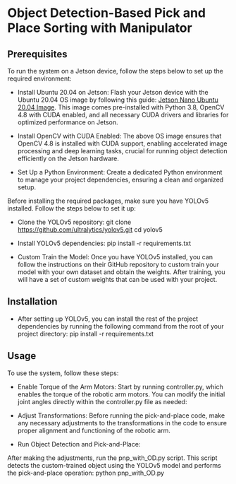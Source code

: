# Object Detection-Based Pick and Place Sorting with Manipulator

## Prerequisites

To run the system on a Jetson device, follow the steps below to set up the required environment:
- Install Ubuntu 20.04 on Jetson:
Flash your Jetson device with the Ubuntu 20.04 OS image by following this guide: [Jetson Nano Ubuntu 20.04 Image](https://github.com/Qengineering/Jetson-Nano-Ubuntu-20-image?tab=readme-ov-file).
This image comes pre-installed with Python 3.8, OpenCV 4.8 with CUDA enabled, and all necessary CUDA drivers and libraries for optimized performance on Jetson.

- Install OpenCV with CUDA Enabled:
The above OS image ensures that OpenCV 4.8 is installed with CUDA support, enabling accelerated image processing and deep learning tasks, crucial for running object detection efficiently on the Jetson hardware.

- Set Up a Python Environment:
Create a dedicated Python environment to manage your project dependencies, ensuring a clean and organized setup.


Before installing the required packages, make sure you have YOLOv5 installed. Follow the steps below to set it up:
- Clone the YOLOv5 repository:
git clone https://github.com/ultralytics/yolov5.git
cd yolov5

- Install YOLOv5 dependencies:
pip install -r requirements.txt

- Custom Train the Model:
Once you have YOLOv5 installed, you can follow the instructions on their GitHub repository to custom train your model with your own dataset and obtain the weights. After training, you will have a set of custom weights that can be used with your project.


## Installation

- After setting up YOLOv5, you can install the rest of the project dependencies by running the following command from the root of your project directory:
pip install -r requirements.txt

## Usage

To use the system, follow these steps:
- Enable Torque of the Arm Motors:
Start by running controller.py, which enables the torque of the robotic arm motors. You can modify the initial joint angles directly within the controller.py file as needed:

- Adjust Transformations:
Before running the pick-and-place code, make any necessary adjustments to the transformations in the code to ensure proper alignment and functioning of the robotic arm.

- Run Object Detection and Pick-and-Place:

After making the adjustments, run the pnp_with_OD.py script. This script detects the custom-trained object using the YOLOv5 model and performs the pick-and-place operation:
python pnp_with_OD.py
